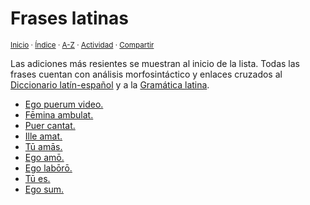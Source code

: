 # Frases latinas
<sup>[Inicio](https://github.com/jucardus.github.io/repo/blob/main/readme.md) · [Índice](https://github.com/jucardus.github.io/repo/blob/main/indices/frases.md) · [A-Z](https://github.com/jucardus.github.io/repo/blob/main/indices/alfabetico.md) · [Actividad](https://github.com/jucardus.github.io/repo/blob/main/indices/actividad.md) · [Compartir](https://x.com/intent/tweet?text=Frases%20latinas%2C%20con%20an%C3%A1lisis%20morfosint%C3%A1ctico%2C%20pronunciaci%C3%B3n%20IPA%20y%20notas%20gramaticales.%0A%E2%86%92%20https%3A%2F%2Fgithub.com%2Fjucardus%2Frepo%2Fblob%2Fmain%2Findices%2Ffrases-latinas.md%0A%0A%23frss_ltns_jucardus%0A%40jucardus)</sup>

Las adiciones más resientes se muestran al inicio de la lista. Todas las frases cuentan con análisis morfosintáctico y enlaces cruzados al [Diccionario latín-español](https://github.com/jucardus.github.io/repo/blob/main/indices/latin-espanol.md) y a la [Gramática latina](https://github.com/jucardus.github.io/repo/blob/main/indices/gramatica-latina.md).

* [Ego puerum video.](https://github.com/jucardus.github.io/repo/blob/main/contenido/25/04/25/ego-puerum-video.md)
* [Fēmina ambulat.](https://github.com/jucardus.github.io/repo/blob/main/contenido/25/04/25/femina-ambulat.md)
* [Puer cantat.](https://github.com/jucardus.github.io/repo/blob/main/contenido/25/04/25/puer-cantat.md)
* [Ille amat.](https://github.com/jucardus.github.io/repo/blob/main/contenido/25/04/25/ille-amat.md)
* [Tū amās.](https://github.com/jucardus.github.io/repo/blob/main/contenido/25/04/25/tu-amas.md)
* [Ego amō.](https://github.com/jucardus.github.io/repo/blob/main/contenido/25/04/25/ego-amo.md)
* [Ego labōrō.](https://github.com/jucardus.github.io/repo/blob/main/contenido/25/04/24/ego-laboro.md)
* [Tū es.](https://github.com/jucardus.github.io/repo/blob/main/contenido/25/04/24/tu-es.md)
* [Ego sum.](https://github.com/jucardus.github.io/repo/blob/main/contenido/25/04/24/ego-sum.md)
